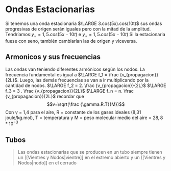 # Ondas Estacionarias
Si tenemos una onda estacionaria $\LARGE 3.cos(5x).cos(10t)$ sus ondas progresivas de origen serán iguales pero con la mitad de la amplitud. Tendríamos:$y_- =1,5.cos(5x - 10t)$ e $y_+ =1,5.cos(5x - 10t)$ Si la estacionaria fuese con seno, también cambiarían las de origen y viceversa.

## Armonicos y sus frecuencias
Las ondas van teniendo diferentes armónicos según los nodos. La frecuencia fundamental es igual a $\LARGE f_1 = \frac {v_{propagacion}}{2L}$. Luego, las demás frecuencias se van a ir multiplicando por la cantidad de nodos. 
$\LARGE f_2 = 2. \frac {v_{propagacion}}{2L}$
$\LARGE f_3 = 3 . \frac {v_{propagacion}}{2L}$
$\LARGE f_n = n. \frac {v_{propagacion}}{2L}$
recordar que 
$$v=\sqrt(\frac {\gamma.R.T}{M})$$ Con $\gamma$ = 1,4 para el aire, R = constante de los gases ideales (8,31 joule/kg.mol), T = temperatura y M = peso molecular medio del aire = $28,8*10^{-3}$

## Tubos
> Las ondas estacionarias que se producen en un tubo siempre tienen un [[Vientres y Nodos|vientre]] en el extremo abierto y un [[Vientres y Nodos|nodo]] en el cerrado